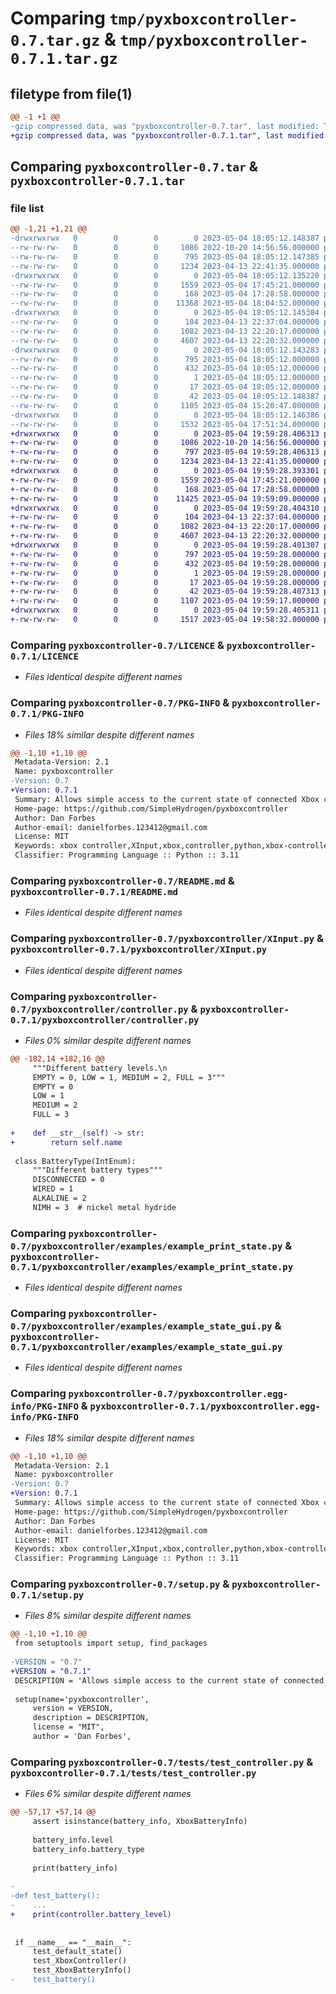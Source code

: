 # Comparing `tmp/pyxboxcontroller-0.7.tar.gz` & `tmp/pyxboxcontroller-0.7.1.tar.gz`

## filetype from file(1)

```diff
@@ -1 +1 @@
-gzip compressed data, was "pyxboxcontroller-0.7.tar", last modified: Thu May  4 18:05:12 2023, max compression
+gzip compressed data, was "pyxboxcontroller-0.7.1.tar", last modified: Thu May  4 19:59:28 2023, max compression
```

## Comparing `pyxboxcontroller-0.7.tar` & `pyxboxcontroller-0.7.1.tar`

### file list

```diff
@@ -1,21 +1,21 @@
-drwxrwxrwx   0        0        0        0 2023-05-04 18:05:12.148387 pyxboxcontroller-0.7/
--rw-rw-rw-   0        0        0     1086 2022-10-20 14:56:56.000000 pyxboxcontroller-0.7/LICENCE
--rw-rw-rw-   0        0        0      795 2023-05-04 18:05:12.147385 pyxboxcontroller-0.7/PKG-INFO
--rw-rw-rw-   0        0        0     1234 2023-04-13 22:41:35.000000 pyxboxcontroller-0.7/README.md
-drwxrwxrwx   0        0        0        0 2023-05-04 18:05:12.135220 pyxboxcontroller-0.7/pyxboxcontroller/
--rw-rw-rw-   0        0        0     1559 2023-05-04 17:45:21.000000 pyxboxcontroller-0.7/pyxboxcontroller/XInput.py
--rw-rw-rw-   0        0        0      168 2023-05-04 17:28:58.000000 pyxboxcontroller-0.7/pyxboxcontroller/__init__.py
--rw-rw-rw-   0        0        0    11368 2023-05-04 18:04:52.000000 pyxboxcontroller-0.7/pyxboxcontroller/controller.py
-drwxrwxrwx   0        0        0        0 2023-05-04 18:05:12.145384 pyxboxcontroller-0.7/pyxboxcontroller/examples/
--rw-rw-rw-   0        0        0      104 2023-04-13 22:37:04.000000 pyxboxcontroller-0.7/pyxboxcontroller/examples/__init__.py
--rw-rw-rw-   0        0        0     1082 2023-04-13 22:20:17.000000 pyxboxcontroller-0.7/pyxboxcontroller/examples/example_print_state.py
--rw-rw-rw-   0        0        0     4607 2023-04-13 22:20:32.000000 pyxboxcontroller-0.7/pyxboxcontroller/examples/example_state_gui.py
-drwxrwxrwx   0        0        0        0 2023-05-04 18:05:12.143283 pyxboxcontroller-0.7/pyxboxcontroller.egg-info/
--rw-rw-rw-   0        0        0      795 2023-05-04 18:05:12.000000 pyxboxcontroller-0.7/pyxboxcontroller.egg-info/PKG-INFO
--rw-rw-rw-   0        0        0      432 2023-05-04 18:05:12.000000 pyxboxcontroller-0.7/pyxboxcontroller.egg-info/SOURCES.txt
--rw-rw-rw-   0        0        0        1 2023-05-04 18:05:12.000000 pyxboxcontroller-0.7/pyxboxcontroller.egg-info/dependency_links.txt
--rw-rw-rw-   0        0        0       17 2023-05-04 18:05:12.000000 pyxboxcontroller-0.7/pyxboxcontroller.egg-info/top_level.txt
--rw-rw-rw-   0        0        0       42 2023-05-04 18:05:12.148387 pyxboxcontroller-0.7/setup.cfg
--rw-rw-rw-   0        0        0     1105 2023-05-04 15:20:47.000000 pyxboxcontroller-0.7/setup.py
-drwxrwxrwx   0        0        0        0 2023-05-04 18:05:12.146386 pyxboxcontroller-0.7/tests/
--rw-rw-rw-   0        0        0     1532 2023-05-04 17:51:34.000000 pyxboxcontroller-0.7/tests/test_controller.py
+drwxrwxrwx   0        0        0        0 2023-05-04 19:59:28.406313 pyxboxcontroller-0.7.1/
+-rw-rw-rw-   0        0        0     1086 2022-10-20 14:56:56.000000 pyxboxcontroller-0.7.1/LICENCE
+-rw-rw-rw-   0        0        0      797 2023-05-04 19:59:28.406313 pyxboxcontroller-0.7.1/PKG-INFO
+-rw-rw-rw-   0        0        0     1234 2023-04-13 22:41:35.000000 pyxboxcontroller-0.7.1/README.md
+drwxrwxrwx   0        0        0        0 2023-05-04 19:59:28.393301 pyxboxcontroller-0.7.1/pyxboxcontroller/
+-rw-rw-rw-   0        0        0     1559 2023-05-04 17:45:21.000000 pyxboxcontroller-0.7.1/pyxboxcontroller/XInput.py
+-rw-rw-rw-   0        0        0      168 2023-05-04 17:28:58.000000 pyxboxcontroller-0.7.1/pyxboxcontroller/__init__.py
+-rw-rw-rw-   0        0        0    11425 2023-05-04 19:59:09.000000 pyxboxcontroller-0.7.1/pyxboxcontroller/controller.py
+drwxrwxrwx   0        0        0        0 2023-05-04 19:59:28.404310 pyxboxcontroller-0.7.1/pyxboxcontroller/examples/
+-rw-rw-rw-   0        0        0      104 2023-04-13 22:37:04.000000 pyxboxcontroller-0.7.1/pyxboxcontroller/examples/__init__.py
+-rw-rw-rw-   0        0        0     1082 2023-04-13 22:20:17.000000 pyxboxcontroller-0.7.1/pyxboxcontroller/examples/example_print_state.py
+-rw-rw-rw-   0        0        0     4607 2023-04-13 22:20:32.000000 pyxboxcontroller-0.7.1/pyxboxcontroller/examples/example_state_gui.py
+drwxrwxrwx   0        0        0        0 2023-05-04 19:59:28.401307 pyxboxcontroller-0.7.1/pyxboxcontroller.egg-info/
+-rw-rw-rw-   0        0        0      797 2023-05-04 19:59:28.000000 pyxboxcontroller-0.7.1/pyxboxcontroller.egg-info/PKG-INFO
+-rw-rw-rw-   0        0        0      432 2023-05-04 19:59:28.000000 pyxboxcontroller-0.7.1/pyxboxcontroller.egg-info/SOURCES.txt
+-rw-rw-rw-   0        0        0        1 2023-05-04 19:59:28.000000 pyxboxcontroller-0.7.1/pyxboxcontroller.egg-info/dependency_links.txt
+-rw-rw-rw-   0        0        0       17 2023-05-04 19:59:28.000000 pyxboxcontroller-0.7.1/pyxboxcontroller.egg-info/top_level.txt
+-rw-rw-rw-   0        0        0       42 2023-05-04 19:59:28.407313 pyxboxcontroller-0.7.1/setup.cfg
+-rw-rw-rw-   0        0        0     1107 2023-05-04 19:59:17.000000 pyxboxcontroller-0.7.1/setup.py
+drwxrwxrwx   0        0        0        0 2023-05-04 19:59:28.405311 pyxboxcontroller-0.7.1/tests/
+-rw-rw-rw-   0        0        0     1517 2023-05-04 19:58:32.000000 pyxboxcontroller-0.7.1/tests/test_controller.py
```

### Comparing `pyxboxcontroller-0.7/LICENCE` & `pyxboxcontroller-0.7.1/LICENCE`

 * *Files identical despite different names*

### Comparing `pyxboxcontroller-0.7/PKG-INFO` & `pyxboxcontroller-0.7.1/PKG-INFO`

 * *Files 18% similar despite different names*

```diff
@@ -1,10 +1,10 @@
 Metadata-Version: 2.1
 Name: pyxboxcontroller
-Version: 0.7
+Version: 0.7.1
 Summary: Allows simple access to the current state of connected Xbox controllers on Windows.
 Home-page: https://github.com/SimpleHydrogen/pyxboxcontroller
 Author: Dan Forbes
 Author-email: danielforbes.123412@gmail.com
 License: MIT
 Keywords: xbox controller,XInput,xbox,controller,python,xbox-controller,xboxcontroller
 Classifier: Programming Language :: Python :: 3.11
```

### Comparing `pyxboxcontroller-0.7/README.md` & `pyxboxcontroller-0.7.1/README.md`

 * *Files identical despite different names*

### Comparing `pyxboxcontroller-0.7/pyxboxcontroller/XInput.py` & `pyxboxcontroller-0.7.1/pyxboxcontroller/XInput.py`

 * *Files identical despite different names*

### Comparing `pyxboxcontroller-0.7/pyxboxcontroller/controller.py` & `pyxboxcontroller-0.7.1/pyxboxcontroller/controller.py`

 * *Files 0% similar despite different names*

```diff
@@ -182,14 +182,16 @@
     """Different battery levels.\n
     EMPTY = 0, LOW = 1, MEDIUM = 2, FULL = 3"""
     EMPTY = 0
     LOW = 1
     MEDIUM = 2
     FULL = 3
 
+    def __str__(self) -> str:
+        return self.name
 
 class BatteryType(IntEnum):
     """Different battery types"""
     DISCONNECTED = 0
     WIRED = 1
     ALKALINE = 2
     NIMH = 3  # nickel metal hydride
```

### Comparing `pyxboxcontroller-0.7/pyxboxcontroller/examples/example_print_state.py` & `pyxboxcontroller-0.7.1/pyxboxcontroller/examples/example_print_state.py`

 * *Files identical despite different names*

### Comparing `pyxboxcontroller-0.7/pyxboxcontroller/examples/example_state_gui.py` & `pyxboxcontroller-0.7.1/pyxboxcontroller/examples/example_state_gui.py`

 * *Files identical despite different names*

### Comparing `pyxboxcontroller-0.7/pyxboxcontroller.egg-info/PKG-INFO` & `pyxboxcontroller-0.7.1/pyxboxcontroller.egg-info/PKG-INFO`

 * *Files 18% similar despite different names*

```diff
@@ -1,10 +1,10 @@
 Metadata-Version: 2.1
 Name: pyxboxcontroller
-Version: 0.7
+Version: 0.7.1
 Summary: Allows simple access to the current state of connected Xbox controllers on Windows.
 Home-page: https://github.com/SimpleHydrogen/pyxboxcontroller
 Author: Dan Forbes
 Author-email: danielforbes.123412@gmail.com
 License: MIT
 Keywords: xbox controller,XInput,xbox,controller,python,xbox-controller,xboxcontroller
 Classifier: Programming Language :: Python :: 3.11
```

### Comparing `pyxboxcontroller-0.7/setup.py` & `pyxboxcontroller-0.7.1/setup.py`

 * *Files 8% similar despite different names*

```diff
@@ -1,10 +1,10 @@
 from setuptools import setup, find_packages
 
-VERSION = "0.7"
+VERSION = "0.7.1"
 DESCRIPTION = 'Allows simple access to the current state of connected Xbox controllers on Windows.'
 
 setup(name='pyxboxcontroller',
     version = VERSION,
     description = DESCRIPTION,
     license = "MIT",
     author = 'Dan Forbes',
```

### Comparing `pyxboxcontroller-0.7/tests/test_controller.py` & `pyxboxcontroller-0.7.1/tests/test_controller.py`

 * *Files 6% similar despite different names*

```diff
@@ -57,17 +57,14 @@
     assert isinstance(battery_info, XboxBatteryInfo)
 
     battery_info.level
     battery_info.battery_type
 
     print(battery_info)
 
-
-def test_battery():
-    ...
+    print(controller.battery_level)
 
 
 if __name__ == "__main__":
     test_default_state()
     test_XboxController()
     test_XboxBatteryInfo()
-    test_battery()
```


